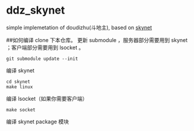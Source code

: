 # ddz_skynet
simple implemetation of doudizhu(斗地主), based on [skynet](https://github.com/cloudwu/skynet)

##如何编译
clone 下本仓库。
更新 submodule ，服务器部分需要用到 skynet ；客户端部分需要用到 lsocket 。
```
git submodule update --init
```

编译 skynet
```
cd skynet
make linux
```

编译 lsocket（如果你需要客户端）
```
make socket
```

编译 skynet package 模块
```make
```
